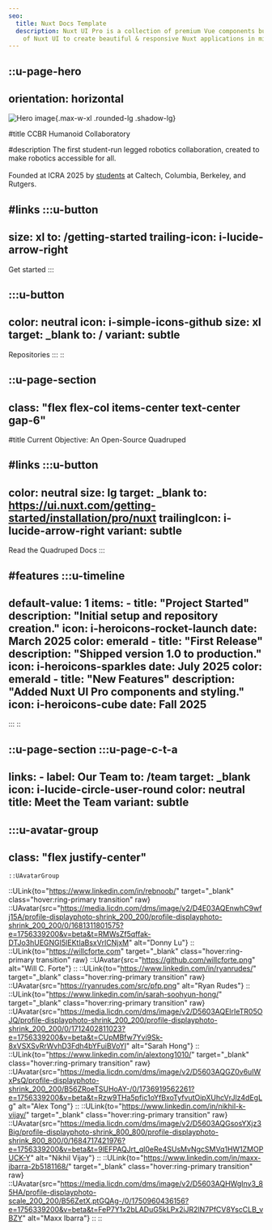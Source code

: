```yaml
---
seo:
  title: Nuxt Docs Template
  description: Nuxt UI Pro is a collection of premium Vue components built on top
    of Nuxt UI to create beautiful & responsive Nuxt applications in minutes.
---
```


::u-page-hero
---
orientation: horizontal
---
  ![Hero image](images\ccbr_humanoid_hero.png){.max-w-xl .rounded-lg .shadow-lg}

#title
CCBR Humanoid Collaboratory

#description
The first student-run legged robotics collaboration, created to make robotics accessible for all.
<br></br>
Founded at ICRA 2025 by <a href="/team">students</a> at Caltech, Columbia, Berkeley, and Rutgers.

#links
  :::u-button
  ---
  size: xl
  to: /getting-started
  trailing-icon: i-lucide-arrow-right
  ---
  Get started
  :::

  :::u-button
  ---
  color: neutral
  icon: i-simple-icons-github
  size: xl
  target: _blank
  to: /
  variant: subtle
  ---
  Repositories
  :::
::

::u-page-section
---
class: "flex flex-col items-center text-center gap-6"
---
#title
Current Objective: An Open-Source Quadruped

#links
  :::u-button
  ---
  color: neutral
  size: lg
  target: _blank
  to: https://ui.nuxt.com/getting-started/installation/pro/nuxt
  trailingIcon: i-lucide-arrow-right
  variant: subtle
  ---
  Read the Quadruped Docs
  :::

#features
  :::u-timeline
  ---
  default-value: 1
  items:
    - title: "Project Started"
      description: "Initial setup and repository creation."
      icon: i-heroicons-rocket-launch
      date: March 2025
      color: emerald
    - title: "First Release"
      description: "Shipped version 1.0 to production."
      icon: i-heroicons-sparkles
      date: July 2025
      color: emerald
    - title: "New Features"
      description: "Added Nuxt UI Pro components and styling."
      icon: i-heroicons-cube
      date: Fall 2025
  ---
  :::
::

::u-page-section
  :::u-page-c-t-a
  ---
  links:
    - label: Our Team
      to: /team
      target: _blank
      icon: i-lucide-circle-user-round
      color: neutral
  title: Meet the Team
  variant: subtle
  ---
  :::u-avatar-group
  ---
  class: "flex justify-center"
  ---

    ::UAvatarGroup
  ::ULink{to="https://www.linkedin.com/in/rebnoob/" target="_blank" class="hover:ring-primary transition" raw}
    ::UAvatar{src="https://media.licdn.com/dms/image/v2/D4E03AQEnwhC9wfj15A/profile-displayphoto-shrink_200_200/profile-displayphoto-shrink_200_200/0/1681311801575?e=1756339200&v=beta&t=RMWsZf5qffak-DTJo3hUEGNGI5lEKtIaBsxVrlCNjxM" alt="Donny Lu"}
  ::
  ::ULink{to="https://willcforte.com" target="_blank" class="hover:ring-primary transition" raw}
    ::UAvatar{src="https://github.com/willcforte.png" alt="Will C. Forte"}
  ::
  ::ULink{to="https://www.linkedin.com/in/ryanrudes/" target="_blank" class="hover:ring-primary transition" raw}
    ::UAvatar{src="https://ryanrudes.com/src/pfp.png" alt="Ryan Rudes"}
  ::
  ::ULink{to="https://www.linkedin.com/in/sarah-soohyun-hong/" target="_blank" class="hover:ring-primary transition" raw}
    ::UAvatar{src="https://media.licdn.com/dms/image/v2/D5603AQElrIeTR05OJQ/profile-displayphoto-shrink_200_200/profile-displayphoto-shrink_200_200/0/1712402811023?e=1756339200&v=beta&t=CUpMBfw7Yvi9Sk-8xVSXSvRrWvhD3Fdh4bYFuiBVoYI" alt="Sarah Hong"}
  ::
  ::ULink{to="https://www.linkedin.com/in/alextong1010/" target="_blank" class="hover:ring-primary transition" raw}
    ::UAvatar{src="https://media.licdn.com/dms/image/v2/D5603AQGZ0v6uIWxPsQ/profile-displayphoto-shrink_200_200/B56ZRoeTSUHoAY-/0/1736919562261?e=1756339200&v=beta&t=Rzw9THa5pfic1oYfBxoTyfvutOipXUhcVrJlz4dEgLg" alt="Alex Tong"}
  ::
  ::ULink{to="https://www.linkedin.com/in/nikhil-k-vijay/" target="_blank" class="hover:ring-primary transition" raw}
    ::UAvatar{src="https://media.licdn.com/dms/image/v2/D5603AQGsosYXjz3Big/profile-displayphoto-shrink_800_800/profile-displayphoto-shrink_800_800/0/1684717421976?e=1756339200&v=beta&t=9lEFPAQJrt_ql0eRe4SUsMvNgcSMVq1HW1ZMOPUCK-Y" alt="Nikhil Vijay"}
  ::
  ::ULink{to="https://www.linkedin.com/in/maxx-ibarra-2b5181168/" target="_blank" class="hover:ring-primary transition" raw}
    ::UAvatar{src="https://media.licdn.com/dms/image/v2/D5603AQHWgInv3_85HA/profile-displayphoto-scale_200_200/B56ZetX.ptGQAg-/0/1750960436156?e=1756339200&v=beta&t=FeP7Y1x2bLADuG5kLPx2iJR2lN7PfCV8YscCLB_vBZY" alt="Maxx Ibarra"}
  ::
::